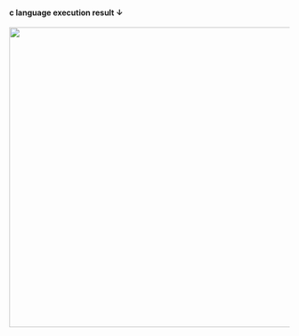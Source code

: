 <h4>c language execution result ↓</h4>
<div>
<img width="540" src=https://user-images.githubusercontent.com/71743128/104829013-cbb51f80-58b2-11eb-9531-d41c035ddf66.JPG></img>
</div>
